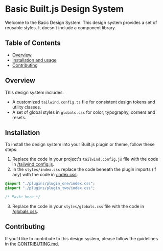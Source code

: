 # Basic Built.js Design System

Welcome to the Basic Design System. This design system provides a set of reusable styles. It doesn't include a component library.

## Table of Contents

- [Overview](#overview)
- [Installation and usage](#installation)
- [Contributing](#contributing)

## Overview

This design system includes:

- A customized `tailwind.config.ts` file for consistent design tokens and utility classes.
- A set of global styles in `globals.css` for color, typography, corners and resets.

## Installation

To install the design system into your Built.js plugin or theme, follow these steps:

1. Replace the code in your project's `tailwind.config.js` file with the code in [/tailwind.config.js](/tailwind.config.js).
2. In the `styles/index.css` replace the code beneath the plugin imports (if any) with the code in [/index.css](/index.css):

```css
@import "./plugins/plugin_one/index.css";
@import "./plugins/plugin_two/index.css";

/* Paste here */
```

3. Replace the code in your `styles/globals.css` file with the code in [/globals.css](/globals.css).

## Contributing

If you’d like to contribute to this design system, please follow the guidelines in the [CONTRIBUTING.md](../CONTRIBUTING.md).
